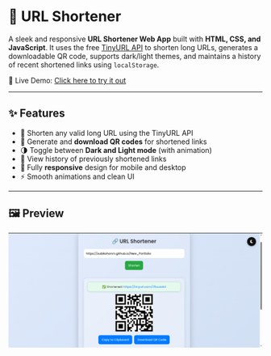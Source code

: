 # 🔗 URL Shortener

A sleek and responsive **URL Shortener Web App** built with **HTML, CSS, and JavaScript**. It uses the free [TinyURL API](https://tinyurl.com/) to shorten long URLs, generates a downloadable QR code, supports dark/light themes, and maintains a history of recent shortened links using `localStorage`.

🔗 Live Demo: [Click here to try it out](https://subikshanm.github.io/Url_shortener/)

---

## ✨ Features

- 🔗 Shorten any valid long URL using the TinyURL API
- 📱 Generate and **download QR codes** for shortened links
- 🌗 Toggle between **Dark and Light mode** (with animation)
- 💾 View history of previously shortened links
- 📱 Fully **responsive** design for mobile and desktop
- ⚡ Smooth animations and clean UI

---

## 🖼️ Preview

![Screenshot](https://github.com/SubikshanM/Url_shortener/blob/main/assets/preview.png) <!-- Replace this with your actual screenshot path -->

